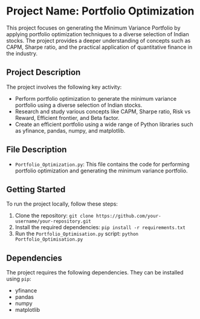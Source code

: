 # Project Name: Portfolio Optimization

This project focuses on generating the Minimum Variance Portfolio by applying portfolio optimization techniques to a diverse selection of Indian stocks. The project provides a deeper understanding of concepts such as CAPM, Sharpe ratio, and the practical application of quantitative finance in the industry.

## Project Description

The project involves the following key activity:

- Perform portfolio optimization to generate the minimum variance portfolio using a diverse selection of Indian stocks.
- Research and study various concepts like CAPM, Sharpe ratio, Risk vs Reward, Efficient frontier, and Beta factor.
- Create an efficient portfolio using a wide range of Python libraries such as yfinance, pandas, numpy, and matplotlib.

## File Description

- `Portfolio_Optimization.py`: This file contains the code for performing portfolio optimization and generating the minimum variance portfolio.

## Getting Started

To run the project locally, follow these steps:

1. Clone the repository: `git clone https://github.com/your-username/your-repository.git`
2. Install the required dependencies: `pip install -r requirements.txt`
3. Run the `Portfolio_Optimisation.py` script: `python Portfolio_Optimisation.py`

## Dependencies

The project requires the following dependencies. They can be installed using `pip`:

- yfinance
- pandas
- numpy
- matplotlib
